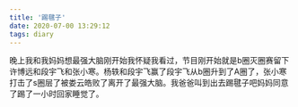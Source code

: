 ```yaml
---
title: '踢毽子'
date: 2020-07-00 13:29:12
tags: diary
---
```

晚上我和我妈妈想最强大脑刚开始我怀疑我看过，节目刚开始就是b圈灭圈赛留下许博远和段宇飞和张小寒。杨轶和段宇飞赢了段宇飞从b圈升到了A圈了，张小寒打击了s圈层了被娄云皓败了离开了最强大脑。我爸爸叫到出去踢毽子吧妈妈同意了踢了一小时回家睡觉了。
